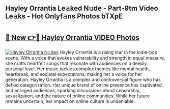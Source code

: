 ## Hayley Orrantia Le𝚊ked N𝚞de - Part-9tm Video Le𝚊ks - Hot Onlyf𝚊ns Photos bTXpE

# <h2><a href="http://ab55457.deff.icu/?id=Hayley+Orrantia">🔗 New 👉🔴 Hayley Orrantia VIDEO Photos</a></h2>

[![Hayley Orrantia N𝚞des](https://i.imgur.com/rIISA9y.gif)](http://ab55457.deff.icu/?id=Hayley+Orrantia)
Hayley Orrantia is a rising star in the indie-pop scene. With a voice that evokes vulnerability and strength in equal measure, she crafts heartfelt songs that resonate with audiences on a deeply personal level. Her music tackles complex themes like mental health, heartbreak, and societal expectations, making her a voice for her generation. Hayley Orrantia is a complex and controversial figure who has defied categorization. Her unique brand of online presence has captivated and enraged audiences, sparking discussions about censorship, sexualization, and the nature of online communities. While her future remains uncertain, her impact on online culture is undeniable.

